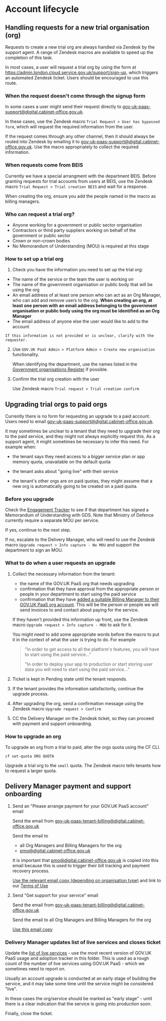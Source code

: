 # Account lifecycle

## Handling requests for a new trial organisation (org)


Requests to create a new trial org are always handled via Zendesk by the support agent. A range of Zendesk macros are available to speed up the completion of this task.

In most cases, a user will request a trial org by using the form at <https://admin.london.cloud.service.gov.uk/support/sign-up>, which triggers an automated Zendesk ticket. Users should be encouraged to use this route.

### When the request doesn't come through the signup form

In some cases a user might send their request directly to <gov-uk-paas-support@digital.cabinet-office.gov.uk>.

In these cases, use the Zendesk macro `Trial Request > User has bypassed form`, which will request the required information from the user.

If the request comes through any other channel, then it should always be routed into Zendesk by emailing it to <gov-uk-paas-support@digital.cabinet-office.gov.uk>. Use the macro appropriately to collect the required information.

### When requests come from BEIS

Currently we have a special arrangment with the department BEIS. Before granting requests for trial accounts from users at BEIS, use the Zendesk macro `Trial Request > Trial creation BEIS` and wait for a response.

When creating the org, ensure you add the people named in the macro as billing managers.

### Who can request a trial org?

-   Anyone working for a government or public sector organisation 
-   Contractors or third party suppliers working on behalf of the government or public sector
-   Crown or non-crown bodies
-   No Memorandum of Understanding (MOU) is required at this stage

### How to set up a trial org

1. Check you have the information you need to set up the trial org:
  - The name of the service or the team the user is working on
  -   The name of the government organisation or public body that will be using the org
  -   An email address of at least one person who can act as an Org Manager, who can add and remove users to the org.
	   **When creating an org, at least one person with an email address belonging to the government organisation or public body using the org must be identified as an Org Manager**
  -   The email address of anyone else the user would like to add to the account

    If this information is not provided or is unclear, clarify with the requester.


2. Use `GOV.UK PaaS Admin > Platform Admin > Create new organisation` functionality.

    When identifying the department, use the names listed in the [Government organisations Register](https://www.registers.service.gov.uk/registers/government-organisation) if possible.

3. Confirm the trial org creation with the user

    Use Zendesk macro `Trial request > Trial creation confirm`

## Upgrading trial orgs to paid orgs

Currently there is no form for requesting an upgrade to a paid account. Users need to email <gov-uk-paas-support@digital.cabinet-office.gov.uk>.

It may sometimes be unclear to a tenant that they need to upgrade their org to the paid service, and they might not always explicitly request this. As a support agent, it might sometimes be necessary to infer this need. For example when:

-   the tenant says they need access to a bigger service plan or app memory quota, unavailable on the default quota

-   the tenant asks about "going live" with their service

-   the tenant's other orgs are on paid quotas, they might assume that a new org is automatically going to be created on a paid quota.

### Before you upgrade

Check the [Engagement Tracker](https://trello.com/b/SFyQGwfH/govuk-paas-tracker) to see if that department has signed a Memorandum of Understanding with GDS. Note that Ministry of Defence currently require a separate MOU per service.

If yes, continue to the next step.

If no, escalate to the Delivery Manager, who will need to use the Zendesk macro `Upgrade request > Info capture - No MOU` and support the department to sign an MOU.

### What to do when a user requests an upgrade


1.  Collect the necessary information from the tenant:
    -   the name of the GOV.UK PaaS org that needs upgrading
    -   confirmation that they have approval from the appropriate person or people in your department to start using the paid service
    -   confirmation that they have [added a suitable Billing Manager to their GOV.UK PaaS org account](https://docs.cloud.service.gov.uk/orgs_spaces_users.html#billing-manager). This will be the person or people we will send invoices to and contact about paying for the service.

    If they haven't provided this information up front, use the Zendesk macro `Upgrade request > Info capture - MOU` to ask for it.

    You might need to add some appropriate words before the macro to put it in the context of what the user is trying to do. For example

    > "In order to get access to all the platform's features, you will have to start using the paid service..."
    >
    > "In order to deploy your app to production or start storing user data you will need to start using the paid service..."

1.  Ticket is kept in Pending state until the tenant responds.

2.  If the tenant provides the information satisfactorily, continue the upgrade process.

3.  After upgrading the org, send a confirmation message using the Zendesk macro `Upgrade request > Confirm`

4.  CC the Delivery Manager on the Zendesk ticket, so they can proceed with payment and support onboarding.

### How to upgrade an org
To upgrade an org from a trial to paid, alter the orgs quota using the CF CLI.

```
cf set-quota ORG QUOTA
```

Upgrade a trial org to the `small` quota. The Zendesk macro tells tenants how to request a larger quota.

## Delivery Manager payment and support onboarding 

1.  Send an "Please arrange payment for your GOV.UK PaaS account" email 

    Send the email from gov-uk-paas-tenant-billing@digital.cabinet-office.gov.uk 

    Send the email to 
    -   all Org Managers and Billing Managers for the org
    -   pmo@digital.cabinet-office.gov.uk

    It is important that pmo@digital.cabinet-office.gov.uk is copied into this email because this is used to trigger their bill tracking and payment recovery process.

    [Use the relevant email copy (depending on organisation type)](https://docs.google.com/document/d/1pATbc1uTAJpdkO2B8xg6P9i3NSx5_aBT-G-R6LAeegQ/edit) and link to our [Terms of Use](https://www.cloud.service.gov.uk/terms-of-use)

2. Send "Get support for your service" email 

    Send the email from gov-uk-paas-tenant-billing@digital.cabinet-office.gov.uk 

    Send the email to all Org Managers and Billing Managers for the org

   [Use this email copy](https://docs.google.com/document/d/1Yn9wsbPB9MFPO5_xJrGGnN5Ki1jkWpUfOQP2OTZ7v2g/edit#bookmark=id.naohbyl472s3)

### Delivery Manager updates list of live services and closes ticket

Update the [list of live services](https://drive.google.com/drive/folders/1yYV8X7Rzj4BlAbuFPjsfupouy_1v95eG) - use the most recent version of GOV.UK PaaS usage and adoption tracker in this folder. This is used as a rough count of the number of live services using GOV.UK PaaS - which we sometimes need to report on.

Usually an account upgrade is conducted at an early stage of building the service, and it may take some time until the service might be considered "live".

In these cases the org/service should be marked as "early stage" - until there is a clear indication that the service is going into production soon.

Finally, close the ticket.
